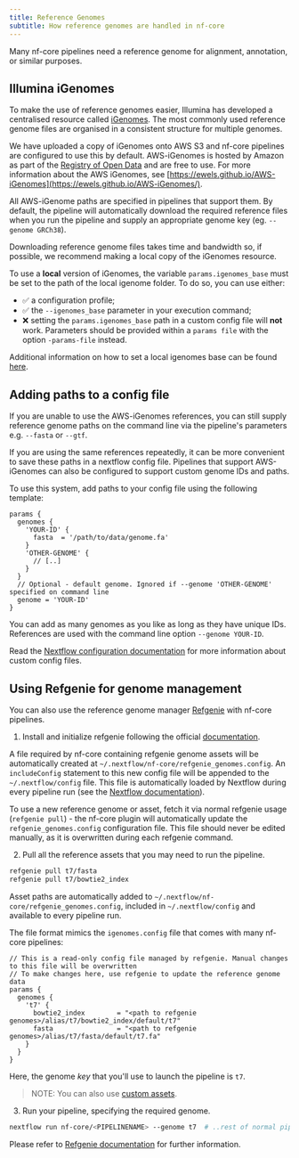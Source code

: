 ```yaml
---
title: Reference Genomes
subtitle: How reference genomes are handled in nf-core
---
```


Many nf-core pipelines need a reference genome for alignment, annotation, or similar purposes.

## Illumina iGenomes

To make the use of reference genomes easier, Illumina has developed a centralised resource called [iGenomes](https://support.illumina.com/sequencing/sequencing_software/igenome.html).
The most commonly used reference genome files are organised in a consistent structure for multiple genomes.

We have uploaded a copy of iGenomes onto AWS S3 and nf-core pipelines are configured to use this by default.
AWS-iGenomes is hosted by Amazon as part of the [Registry of Open Data](https://registry.opendata.aws/aws-igenomes/) and are free to use. For more information about the AWS iGenomes, see [https://ewels.github.io/AWS-iGenomes](https://ewels.github.io/AWS-iGenomes/).

All AWS-iGenome paths are specified in pipelines that support them.
By default, the pipeline will automatically download the required reference files when you run the pipeline and supply an appropriate genome key (eg. `--genome GRCh38`).

Downloading reference genome files takes time and bandwidth so, if possible, we recommend making a local copy of the iGenomes resource.

To use a **local** version of iGenomes, the variable `params.igenomes_base` must be set to the path of the local igenome folder. To do so, you can use either:

- :white_check_mark: a configuration profile;
- :white_check_mark: the `--igenomes_base` parameter in your execution command;
- :x: setting the `params.igenomes_base` path in a custom config file will **not** work. Parameters should be provided within a `params file` with the option `-params-file` instead.

Additional information on how to set a local igenomes base can be found [here](troubleshooting.md#using-a-local-version-of-igenomes).

## Adding paths to a config file

If you are unable to use the AWS-iGenomes references, you can still supply reference genome paths on the command line via the pipeline's parameters e.g. `--fasta` or `--gtf`.

If you are using the same references repeatedly, it can be more convenient to save these paths in a nextflow config file.
Pipelines that support AWS-iGenomes can also be configured to support custom genome IDs and paths.

To use this system, add paths to your config file using the following template:

```nextflow
params {
  genomes {
    'YOUR-ID' {
      fasta  = '/path/to/data/genome.fa'
    }
    'OTHER-GENOME' {
      // [..]
    }
  }
  // Optional - default genome. Ignored if --genome 'OTHER-GENOME' specified on command line
  genome = 'YOUR-ID'
}
```

You can add as many genomes as you like as long as they have unique IDs.
References are used with the command line option `--genome YOUR-ID`.

Read the [Nextflow configuration documentation](configuration.md) for more information about custom config files.

## Using Refgenie for genome management

You can also use the reference genome manager [Refgenie](http://refgenie.databio.org/en/latest/overview/) with nf-core pipelines.

1. Install and initialize refgenie following the official [documentation](http://refgenie.databio.org/en/latest/install/).

A file required by nf-core containing refgenie genome assets will be automatically created at `~/.nextflow/nf-core/refgenie_genomes.config`. An `includeConfig` statement to this new config file will be appended to the `~/.nextflow/config` file. This file is automatically loaded by Nextflow during every pipeline run (see the [Nextflow documentation](https://nextflow.io/docs/latest/config.html)).

To use a new reference genome or asset, fetch it via normal refgenie usage (`refgenie pull`) - the nf-core plugin will automatically update the `refgenie_genomes.config` configuration file.
This file should never be edited manually, as it is overwritten during each refgenie command.

2. Pull all the reference assets that you may need to run the pipeline.

```bash
refgenie pull t7/fasta
refgenie pull t7/bowtie2_index
```

Asset paths are automatically added to `~/.nextflow/nf-core/refgenie_genomes.config`, included in `~/.nextflow/config` and available to every pipeline run.

The file format mimics the `igenomes.config` file that comes with many nf-core pipelines:

```nextflow
// This is a read-only config file managed by refgenie. Manual changes to this file will be overwritten
// To make changes here, use refgenie to update the reference genome data
params {
  genomes {
    't7' {
      bowtie2_index        = "<path to refgenie genomes>/alias/t7/bowtie2_index/default/t7"
      fasta                = "<path to refgenie genomes>/alias/t7/fasta/default/t7.fa"
    }
  }
}
```

Here, the genome _key_ that you'll use to launch the pipeline is `t7`.

> NOTE: You can also use [custom assets](http://refgenie.databio.org/en/latest/custom_assets/).

3. Run your pipeline, specifying the required genome.

```bash
nextflow run nf-core/<PIPELINENAME> --genome t7  # ..rest of normal pipeline flags..
```

Please refer to [Refgenie documentation](http://refgenie.databio.org/en/latest/) for further information.
